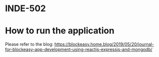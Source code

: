# INDE-502

# How to run the application

Please refer to the blog: https://blockeasy.home.blog/2019/05/20/journal-for-blockeasy-app-development-using-reactjs-expressjs-and-mongodb/
